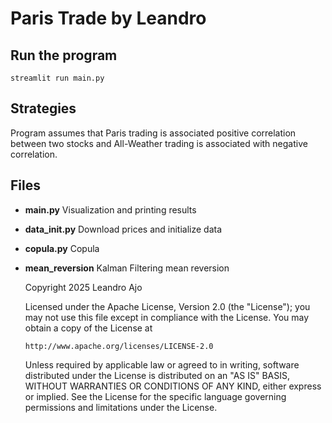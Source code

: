 
# Paris Trade by Leandro
## Run the program
`streamlit run main.py`

## Strategies
Program assumes that Paris trading is associated positive correlation between two stocks and All-Weather trading is associated with negative correlation. 
## Files
- **main.py** Visualization and printing results
- **data_init.py** Download prices and initialize data
- **copula.py** Copula
- **mean_reversion** Kalman Filtering mean reversion


    Copyright 2025 Leandro Ajo
    
    Licensed under the Apache License, Version 2.0 (the "License");
    you may not use this file except in compliance with the License.
    You may obtain a copy of the License at
    
      http://www.apache.org/licenses/LICENSE-2.0
    
    Unless required by applicable law or agreed to in writing, software
    distributed under the License is distributed on an "AS IS" BASIS,
    WITHOUT WARRANTIES OR CONDITIONS OF ANY KIND, either express or implied.
    See the License for the specific language governing permissions and
    limitations under the License.

